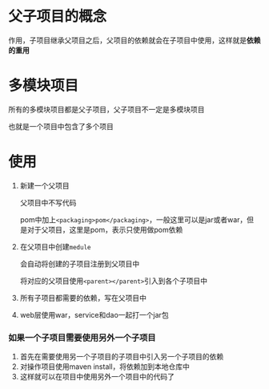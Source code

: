 # 父子项目的概念

作用，子项目继承父项目之后，父项目的依赖就会在子项目中使用，这样就是**依赖的重用**



# 多模块项目

所有的多模块项目都是父子项目，父子项目不一定是多模块项目

也就是一个项目中包含了多个项目

# 使用

1. 新建一个父项目

   父项目中不写代码

   pom中加上`<packaging>pom</packaging>`，一般这里可以是jar或者war，但是对于父项目，这里是pom，表示只使用做pom依赖

2. 在父项目中创建`medule`

   会自动将创建的子项目注册到父项目中

   将对应的父项目使用`<parent></parent>`引入到各个子项目中

3. 所有子项目都需要的依赖，写在父项目中

4. web层使用war，service和dao一起打一个jar包



### 如果一个子项目需要使用另外一个子项目

1. 首先在需要使用另一个子项目的子项目中引入另一个子项目的依赖
2. 对操作项目使用maven install，将依赖加到本地仓库中
3. 这样就可以在项目中使用另外一个项目中的代码了